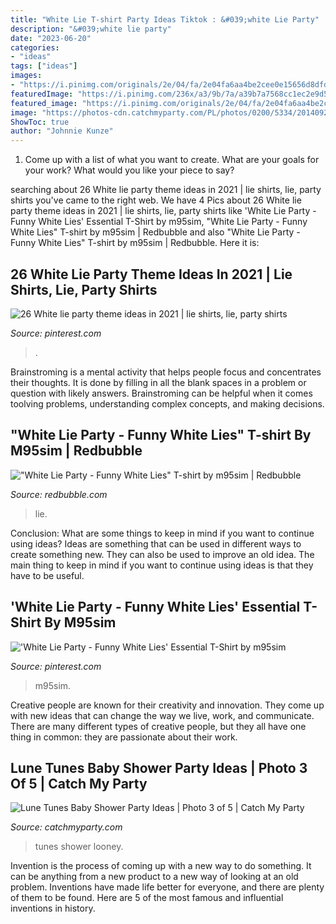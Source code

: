 ```yaml
---
title: "White Lie T-shirt Party Ideas Tiktok : &#039;white Lie Party"
description: "&#039;white lie party"
date: "2023-06-20"
categories:
- "ideas"
tags: ["ideas"]
images:
- "https://i.pinimg.com/originals/2e/04/fa/2e04fa6aa4be2cee0e15656d8dfda2ce.png"
featuredImage: "https://i.pinimg.com/236x/a3/9b/7a/a39b7a7568cc1ec2e9d5a07dff1134eb.jpg"
featured_image: "https://i.pinimg.com/originals/2e/04/fa/2e04fa6aa4be2cee0e15656d8dfda2ce.png"
image: "https://photos-cdn.catchmyparty.com/PL/photos/0200/5334/20140927_155402.jpg"
ShowToc: true
author: "Johnnie Kunze"
---
```



1. Come up with a list of what you want to create. What are your goals for your work? What would you like your piece to say? 

	

		
searching about 26 White lie party theme ideas in 2021 | lie shirts, lie, party shirts you've came to the right web. We have 4 Pics about 26 White lie party theme ideas in 2021 | lie shirts, lie, party shirts like &#039;White Lie Party - Funny White Lies&#039; Essential T-Shirt by m95sim, &quot;White Lie Party - Funny White Lies&quot; T-shirt by m95sim | Redbubble and also &quot;White Lie Party - Funny White Lies&quot; T-shirt by m95sim | Redbubble. Here it is:
		
    
## 26 White Lie Party Theme Ideas In 2021 | Lie Shirts, Lie, Party Shirts

<img loading=lazy src="https://i.pinimg.com/236x/a3/9b/7a/a39b7a7568cc1ec2e9d5a07dff1134eb.jpg" onerror="this.onerror=null;this.src='https://tse4.mm.bing.net/th?id=OIP.iwIDlBuCCx069xDQBUmS4AAAAA&amp;pid=15.1';" alt="26 White lie party theme ideas in 2021 | lie shirts, lie, party shirts">

_Source: pinterest.com_

>. 

	

Brainstroming is a mental activity that helps people focus and concentrates their thoughts. It is done by filling in all the blank spaces in a problem or question with likely answers. Brainstroming can be helpful when it comes toolving problems, understanding complex concepts, and making decisions.

    
## &quot;White Lie Party - Funny White Lies&quot; T-shirt By M95sim | Redbubble

<img loading=lazy src="https://ih1.redbubble.net/image.1595343120.3792/ssrco,slim_fit_t_shirt,mens,fafafa:ca443f4786,front,square_product,600x600.jpg" onerror="this.onerror=null;this.src='https://tse1.mm.bing.net/th?id=OIP.iH2CJg0nMYeD4UiDn2V6UQHaHa&amp;pid=15.1';" alt="&quot;White Lie Party - Funny White Lies&quot; T-shirt by m95sim | Redbubble">

_Source: redbubble.com_

>lie. 

	

Conclusion: What are some things to keep in mind if you want to continue using ideas?
Ideas are something that can be used in different ways to create something new. They can also be used to improve an old idea. The main thing to keep in mind if you want to continue using ideas is that they have to be useful.

    
## &#039;White Lie Party - Funny White Lies&#039; Essential T-Shirt By M95sim

<img loading=lazy src="https://i.pinimg.com/originals/2e/04/fa/2e04fa6aa4be2cee0e15656d8dfda2ce.png" onerror="this.onerror=null;this.src='https://tse4.mm.bing.net/th?id=OIP.TCQjIh3lfRg2yhJIpH15KgHaJ4&amp;pid=15.1';" alt="&#039;White Lie Party - Funny White Lies&#039; Essential T-Shirt by m95sim">

_Source: pinterest.com_

>m95sim. 

	

Creative people are known for their creativity and innovation. They come up with new ideas that can change the way we live, work, and communicate. There are many different types of creative people, but they all have one thing in common: they are passionate about their work.

    
## Lune Tunes Baby Shower Party Ideas | Photo 3 Of 5 | Catch My Party

<img loading=lazy src="https://photos-cdn.catchmyparty.com/PL/photos/0200/5334/20140927_155402.jpg" onerror="this.onerror=null;this.src='https://tse3.mm.bing.net/th?id=OIP.TSoRyH6UIZ1-ibISLxG2WAHaJ4&amp;pid=15.1';" alt="Lune Tunes Baby Shower Party Ideas | Photo 3 of 5 | Catch My Party">

_Source: catchmyparty.com_

>tunes shower looney. 

	

Invention is the process of coming up with a new way to do something. It can be anything from a new product to a new way of looking at an old problem. Inventions have made life better for everyone, and there are plenty of them to be found. Here are 5 of the most famous and influential inventions in history.

